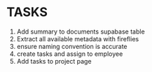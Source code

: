 
# TASKS

1. Add summary to documents supabase table
2. Extract all available metadata with fireflies
3. ensure naming convention is accurate
4. create tasks and assign to employee
5. Add tasks to project page
